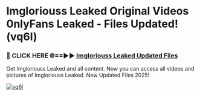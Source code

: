 # Imgloriouss Leaked Original Videos 0nlyFans Leaked - Files Updated! (vq6l)

<h3>🔴 CLICK HERE 🌐==►► <a href="https://best4dudes.click/HH4t6V" rel="nofollow">Imgloriouss Leaked Updated Files</a></h3>

Get Imgloriouss Leaked and all content. Now you can access all videos and pictures of Imgloriouss Leaked. New Updated Files 2025!

[![vq6l](https://github.com/user-attachments/assets/8c521d6e-e6e3-4a75-9320-d58ab9d79d5b)](https://best4dudes.click/HH4t6V)
